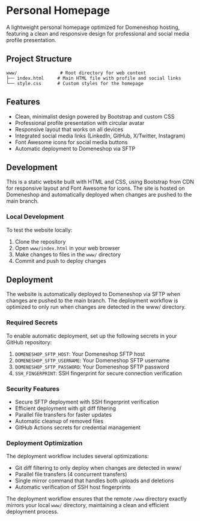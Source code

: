 # Personal Homepage

A lightweight personal homepage optimized for Domeneshop hosting, featuring a clean and responsive design for professional and social media profile presentation.

## Project Structure

```
www/                # Root directory for web content
├── index.html     # Main HTML file with profile and social links
└── style.css      # Custom styles for the homepage
```

## Features

- Clean, minimalist design powered by Bootstrap and custom CSS
- Professional profile presentation with circular avatar
- Responsive layout that works on all devices
- Integrated social media links (LinkedIn, GitHub, X/Twitter, Instagram)
- Font Awesome icons for social media buttons
- Automatic deployment to Domeneshop via SFTP

## Development

This is a static website built with HTML and CSS, using Bootstrap from CDN for responsive layout and Font Awesome for icons. The site is hosted on Domeneshop and automatically deployed when changes are pushed to the main branch.

### Local Development

To test the website locally:
1. Clone the repository
2. Open `www/index.html` in your web browser
3. Make changes to files in the `www/` directory
4. Commit and push to deploy changes

## Deployment

The website is automatically deployed to Domeneshop via SFTP when changes are pushed to the main branch. The deployment workflow is optimized to only run when changes are detected in the www/ directory.

### Required Secrets

To enable automatic deployment, set up the following secrets in your GitHub repository:

1. `DOMENESHOP_SFTP_HOST`: Your Domeneshop SFTP host
2. `DOMENESHOP_SFTP_USERNAME`: Your Domeneshop SFTP username
3. `DOMENESHOP_SFTP_PASSWORD`: Your Domeneshop SFTP password
4. `SSH_FINGERPRINT`: SSH fingerprint for secure connection verification

### Security Features

- Secure SFTP deployment with SSH fingerprint verification
- Efficient deployment with git diff filtering
- Parallel file transfers for faster updates
- Automatic cleanup of removed files
- GitHub Actions secrets for credential management

### Deployment Optimization

The deployment workflow includes several optimizations:
- Git diff filtering to only deploy when changes are detected in www/
- Parallel file transfers (4 concurrent transfers)
- Single mirror command that handles both uploads and deletions
- Automatic verification of SSH host fingerprints

The deployment workflow ensures that the remote `/www` directory exactly mirrors your local `www/` directory, maintaining a clean and efficient deployment process.